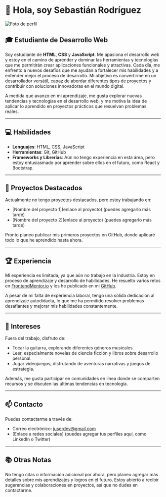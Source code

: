# 👋 Hola, soy Sebastián Rodríguez
![Foto de perfil](https://avatars.githubusercontent.com/u/144717496?s=400&u=3d661aef56bfa13a5c517e9bc21b95af866176a1&v=4)

## 🎓 Estudiante de Desarrollo Web
Soy estudiante de **HTML**, **CSS** y **JavaScript**. Me apasiona el desarrollo web y estoy en el camino de aprender y dominar las herramientas y tecnologías que me permitirán crear aplicaciones funcionales y atractivas. Cada día, me enfrento a nuevos desafíos que me ayudan a fortalecer mis habilidades y a entender mejor el proceso de desarrollo. Mi objetivo es convertirme en un desarrollador versátil, capaz de abordar diferentes tipos de proyectos y contribuir con soluciones innovadoras en el mundo digital.

A medida que avanzo en mi aprendizaje, me gusta explorar nuevas tendencias y tecnologías en el desarrollo web, y me motiva la idea de aplicar lo aprendido en proyectos prácticos que resuelvan problemas reales.

---

## 💻 Habilidades
- **Lenguajes**: HTML, CSS, JavaScript
- **Herramientas**: Git, GitHub
- **Frameworks y Librerías**: Aún no tengo experiencia en esta área, pero estoy entusiasmado por aprender sobre ellos en el futuro, como React y Bootstrap.

---

## 🌟 Proyectos Destacados
Actualmente no tengo proyectos destacados, pero estoy trabajando en:
- [Nombre del proyecto 1](enlace al proyecto) (puedes agregarlo más tarde)
- [Nombre del proyecto 2](enlace al proyecto) (puedes agregarlo más tarde)

Pronto planeo publicar mis primeros proyectos en GitHub, donde aplicaré todo lo que he aprendido hasta ahora.

---

## 🏆 Experiencia
Mi experiencia es limitada, ya que aún no trabajo en la industria. Estoy en proceso de aprendizaje y desarrollo de habilidades. He resuelto varios retos en [FrontendMentor.io](https://www.frontendmentor.io) y los he publicado en mi [GitHub](https://github.com/tu_usuario).

A pesar de mi falta de experiencia laboral, tengo una sólida dedicación al aprendizaje autodidacta, lo que me ha permitido resolver problemas desafiantes y mejorar mis habilidades constantemente.

---

## 🎵 Intereses
Fuera del trabajo, disfruto de:
- Tocar la guitarra, explorando diferentes géneros musicales.
- Leer, especialmente novelas de ciencia ficción y libros sobre desarrollo personal.
- Jugar videojuegos, disfrutando de aventuras narrativas y juegos de estrategia.

Además, me gusta participar en comunidades en línea donde se comparten recursos y se discuten las últimas tendencias en tecnología.

---

## 📫 Contacto
Puedes contactarme a través de:
- Correo electrónico: [juserdev@gmail.com](mailto:juserdev@gmail.com)
- [Enlace a redes sociales] (puedes agregar tus perfiles aquí, como LinkedIn o Twitter)

---

## 📚 Otras Notas
No tengo citas o información adicional por ahora, pero planeo agregar más detalles sobre mis aprendizajes y logros en el futuro. Estoy abierto a recibir sugerencias y colaboraciones en proyectos, así que no dudes en contactarme.

